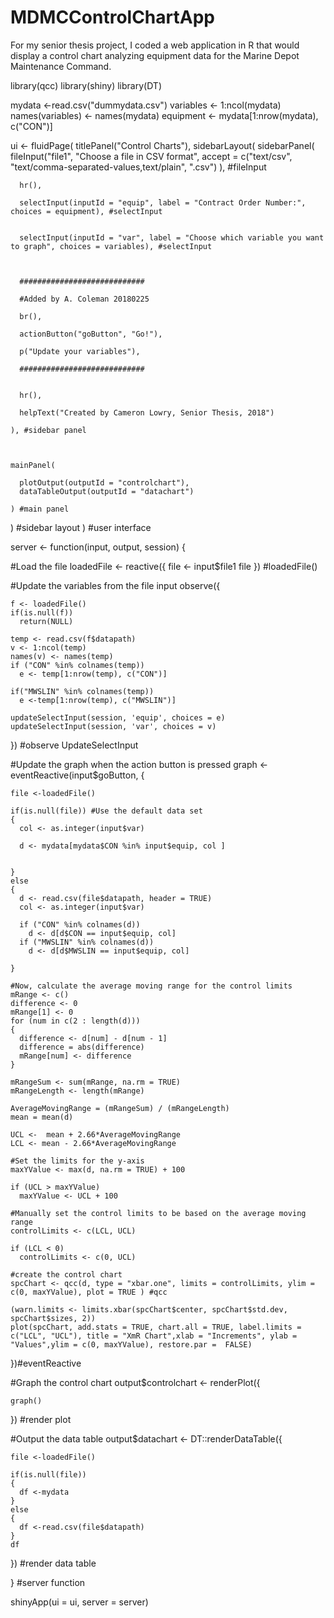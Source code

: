 # MDMCControlChartApp
For my senior thesis project, I coded a web application in R that would display a control chart analyzing equipment data for the Marine Depot Maintenance Command.

library(qcc)
library(shiny)
library(DT)

mydata <-read.csv("dummydata.csv")
variables <- 1:ncol(mydata)
names(variables) <- names(mydata)
equipment <- mydata[1:nrow(mydata), c("CON")]

ui <- fluidPage(
  titlePanel("Control Charts"),
  sidebarLayout(
    sidebarPanel(
      fileInput("file1", "Choose a file in CSV format", accept = c("text/csv", "text/comma-separated-values,text/plain",
                                                                   ".csv")
      ), #fileInput
      
      hr(),
      
      selectInput(inputId = "equip", label = "Contract Order Number:", choices = equipment), #selectInput
      
      
      selectInput(inputId = "var", label = "Choose which variable you want to graph", choices = variables), #selectInput
      
      
      
      ############################
      
      #Added by A. Coleman 20180225
      
      br(),
      
      actionButton("goButton", "Go!"),
      
      p("Update your variables"),
      
      ############################
      
      
      hr(),
      
      helpText("Created by Cameron Lowry, Senior Thesis, 2018")
      
    ), #sidebar panel
    
    
    
    mainPanel(
      
      plotOutput(outputId = "controlchart"),
      dataTableOutput(outputId = "datachart")
      
    ) #main panel
  ) #sidebar layout
) #user interface




server <- function(input, output, session) {
  
  
  #Load the file
  loadedFile <- reactive({
    file <- input$file1
    file
  }) #loadedFile()
  
  #Update the variables from the file input
  observe({
    
    f <- loadedFile()
    if(is.null(f))
      return(NULL)
    
    temp <- read.csv(f$datapath)
    v <- 1:ncol(temp)
    names(v) <- names(temp)
    if ("CON" %in% colnames(temp))
      e <- temp[1:nrow(temp), c("CON")]
    
    if("MWSLIN" %in% colnames(temp))
      e <-temp[1:nrow(temp), c("MWSLIN")]
    
    updateSelectInput(session, 'equip', choices = e)
    updateSelectInput(session, 'var', choices = v)
    
  }) #observe UpdateSelectInput
  
  #Update the graph when the action button is pressed
  graph <- eventReactive(input$goButton, {
    
    file <-loadedFile()
    
    if(is.null(file)) #Use the default data set
    {
      col <- as.integer(input$var)
      
      d <- mydata[mydata$CON %in% input$equip, col ]
      
      
    }
    else
    {
      d <- read.csv(file$datapath, header = TRUE)
      col <- as.integer(input$var)
      
      if ("CON" %in% colnames(d))
        d <- d[d$CON == input$equip, col]
      if ("MWSLIN" %in% colnames(d))
        d <- d[d$MWSLIN == input$equip, col]
      
    }
    
    #Now, calculate the average moving range for the control limits
    mRange <- c()
    difference <- 0
    mRange[1] <- 0
    for (num in c(2 : length(d)))
    {
      difference <- d[num] - d[num - 1]
      difference = abs(difference)
      mRange[num] <- difference
    }
    
    mRangeSum <- sum(mRange, na.rm = TRUE)
    mRangeLength <- length(mRange)
    
    AverageMovingRange = (mRangeSum) / (mRangeLength)
    mean = mean(d)
    
    UCL <-  mean + 2.66*AverageMovingRange
    LCL <- mean - 2.66*AverageMovingRange
    
    #Set the limits for the y-axis
    maxYValue <- max(d, na.rm = TRUE) + 100
    
    if (UCL > maxYValue)
      maxYValue <- UCL + 100
    
    #Manually set the control limits to be based on the average moving range
    controlLimits <- c(LCL, UCL)
    
    if (LCL < 0)
      controlLimits <- c(0, UCL)
    
    #create the control chart
    spcChart <- qcc(d, type = "xbar.one", limits = controlLimits, ylim = c(0, maxYValue), plot = TRUE ) #qcc
    
    (warn.limits <- limits.xbar(spcChart$center, spcChart$std.dev, spcChart$sizes, 2))
    plot(spcChart, add.stats = TRUE, chart.all = TRUE, label.limits = c("LCL", "UCL"), title = "XmR Chart",xlab = "Increments", ylab = "Values",ylim = c(0, maxYValue), restore.par =  FALSE)
    
    
  })#eventReactive
  
  #Graph the control chart
  output$controlchart <- renderPlot({
    
    graph()
    
  }) #render plot
  
  
  
  #Output the data table
  output$datachart <- DT::renderDataTable({
    
    file <-loadedFile()
    
    if(is.null(file))
    {
      df <-mydata
    }
    else
    {
      df <-read.csv(file$datapath)
    }
    df
  }) #render data table
  
  
} #server function

shinyApp(ui = ui, server = server)
